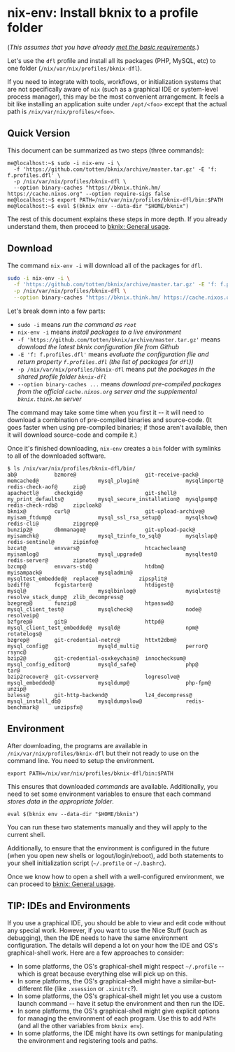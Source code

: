 # nix-env: Install bknix to a profile folder

(*This assumes that you have already [met the basic requirements](requirements.md).*)

Let's use the `dfl` profile and install all its packages (PHP, MySQL, etc) to one folder (`/nix/var/nix/profiles/bknix-dfl`).

If you need to integrate with tools, workflows, or initialization systems that are not specifically aware of `nix` (such as a graphical IDE
or system-level process manager), this may be the most convenient arrangement. It feels a bit like installing an application suite under
`/opt/<foo>` except that the actual path is `/nix/var/nix/profiles/<foo>`.

## Quick Version

This document can be summarized as two steps (three commands):

```
me@localhost:~$ sudo -i nix-env -i \
  -f 'https://github.com/totten/bknix/archive/master.tar.gz' -E 'f: f.profiles.dfl' \
  -p /nix/var/nix/profiles/bknix-dfl \
  --option binary-caches "https://bknix.think.hm/ https://cache.nixos.org" --option require-sigs false
me@localhost:~$ export PATH=/nix/var/nix/profiles/bknix-dfl/bin:$PATH
me@localhost:~$ eval $(bknix env --data-dir "$HOME/bknix")
```

The rest of this document explains these steps in more depth.  If you
already understand them, then proceed to [bknix: General usage](usage.md).

## Download

The command `nix-env -i` will download all of the packages for `dfl`.

```bash
sudo -i nix-env -i \
  -f 'https://github.com/totten/bknix/archive/master.tar.gz' -E 'f: f.profiles.dfl' \
  -p /nix/var/nix/profiles/bknix-dfl \
  --option binary-caches "https://bknix.think.hm/ https://cache.nixos.org" --option require-sigs false
```

Let's break down into a few parts:

* `sudo -i` means *run the command as `root`*
* `nix-env -i` means *install packages to a live environment*
* `-f 'https://github.com/totten/bknix/archive/master.tar.gz'` means *download the latest bknix configuration file from Github*
* `-E 'f: f.profiles.dfl'` means *evaluate the configuration file and return property `f.profiles.dfl` (the list of packages for `dfl`))*
* `-p /nix/var/nix/profiles/bknix-dfl` means *put the packages in the shared profile folder `bknix-dfl`*
* `--option binary-caches ...` means *download pre-compiled packages from the official `cache.nixos.org` server and the supplemental `bknix.think.hm` server*

The command may take some time when you first it -- it will need to download a combination of pre-compiled binaries and source-code. (It goes
faster when using pre-compiled binaries; if those aren't available, then it will download source-code and compile it.)

Once it's finished downloading, `nix-env` creates a `bin` folder with symlinks to all of the downloaded software.

```
$ ls /nix/var/nix/profiles/bknix-dfl/bin/
ab@            bzmore@                      git-receive-pack@    memcached@                   mysql_plugin@               mysqlimport@         redis-check-aof@     zip@
apachectl@     checkgid@                    git-shell@           my_print_defaults@           mysql_secure_installation@  mysqlpump@           redis-check-rdb@     zipcloak@
bknix@         curl@                        git-upload-archive@  myisam_ftdump@               mysql_ssl_rsa_setup@        mysqlshow@           redis-cli@           zipgrep@
bunzip2@       dbmmanage@                   git-upload-pack@     myisamchk@                   mysql_tzinfo_to_sql@        mysqlslap@           redis-sentinel@      zipinfo@
bzcat@         envvars@                     htcacheclean@        myisamlog@                   mysql_upgrade@              mysqltest@           redis-server@        zipnote@
bzcmp@         envvars-std@                 htdbm@               myisampack@                  mysqladmin@                 mysqltest_embedded@  replace@             zipsplit@
bzdiff@        fcgistarter@                 htdigest@            mysql@                       mysqlbinlog@                mysqlxtest@          resolve_stack_dump@  zlib_decompress@
bzegrep@       funzip@                      htpasswd@            mysql_client_test@           mysqlcheck@                 node@                resolveip@
bzfgrep@       git@                         httpd@               mysql_client_test_embedded@  mysqld@                     npm@                 rotatelogs@
bzgrep@        git-credential-netrc@        httxt2dbm@           mysql_config@                mysqld_multi@               perror@              rsync@
bzip2@         git-credential-osxkeychain@  innochecksum@        mysql_config_editor@         mysqld_safe@                php@                 tar@
bzip2recover@  git-cvsserver@               logresolve@          mysql_embedded@              mysqldump@                  php-fpm@             unzip@
bzless@        git-http-backend@            lz4_decompress@      mysql_install_db@            mysqldumpslow@              redis-benchmark@     unzipsfx@
```

## Environment

After downloading, the programs are available in `/nix/var/nix/profiles/bknix-dfl` but their not ready to use on the command line.  You
need to setup the environment.

```
export PATH=/nix/var/nix/profiles/bknix-dfl/bin:$PATH
```

This ensures that downloaded *commands* are available. Additionally, you need to set some environment
variables to ensure that each command *stores data in the appropriate folder*.

```
eval $(bknix env --data-dir "$HOME/bknix")
```

You can run these two statements manually and they will apply to the current shell.

Additionally, to ensure that the environment is configured in the future (when you open new shells or logout/login/reboot), add
both statements to your shell initialization script (`~/.profile` or `~/.bashrc`).

Once we know how to open a shell with a well-configured environment, we can proceed to [bknix: General usage](usage.md).

## TIP: IDEs and Environments

If you use a graphical IDE, you should be able to view and edit code without any special work.  However, if you want to
use the Nice Stuff (such as debugging), then the IDE needs to have the same environment configuration.  The details
will depend a lot on your how the IDE and OS's graphical-shell work. Here are a few approaches to consider:

* In some platforms, the OS's graphical-shell might respect `~/.profile` -- which is great because everything else will pick up on this.
* In some platforms, the OS's graphical-shell might have a similar-but-different file (like `.xsession` or `.xinitrc`?).
* In some platforms, the OS's graphical-shell might let you use a custom launch command -- have it setup the environment and then run the IDE.
* In some platforms, the OS's graphical-shell might give explicit options for managing the environment of each program. Use this to add `PATH` (and all the other variables from `bknix env`).
* In some platforms, the IDE might have its own settings for manipulating the environment and registering tools and paths.

